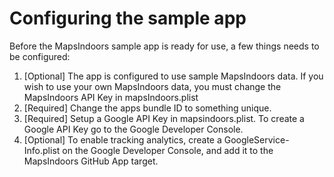 #  Configuring the sample app

Before the MapsIndoors sample app is ready for use, a few things needs to be configured:
1. [Optional] The app is configured to use sample MapsIndoors data.  If you wish to use your own MapsIndoors data, you must change the MapsIndoors API Key in mapsIndoors.plist
2. [Required] Change the apps bundle ID to something unique.
3. [Required] Setup a Google API Key in mapsindoors.plist.  To create a Google API Key go to the Google Developer Console.
4. [Optional] To enable tracking analytics, create a GoogleService-Info.plist on the Google Developer Console, and add it to the MapsIndoors GitHub App target.
